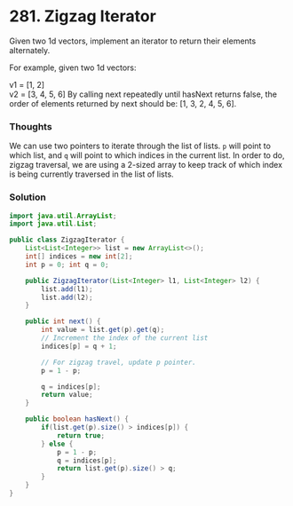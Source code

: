 # 281. Zigzag Iterator
Given two 1d vectors, implement an iterator to return their elements alternately.

For example, given two 1d vectors:

  v1 = [1, 2]        
  v2 = [3, 4, 5, 6]
By calling next repeatedly until hasNext returns false, the order of elements returned by next should be: [1, 3, 2, 4, 5, 6].

### Thoughts
We can use two pointers to iterate through the list of lists. `p` will point to which list, and `q` will point to which indices in the current list. In order to do, zigzag traversal, we are using a 2-sized array to keep track of which index is being currently traversed in the list of lists. 


### Solution
```java
import java.util.ArrayList;
import java.util.List;

public class ZigzagIterator {
    List<List<Integer>> list = new ArrayList<>();
    int[] indices = new int[2];
    int p = 0; int q = 0;

    public ZigzagIterator(List<Integer> l1, List<Integer> l2) {
        list.add(l1);
        list.add(l2);
    }

    public int next() {
        int value = list.get(p).get(q);
        // Increment the index of the current list
        indices[p] = q + 1;

        // For zigzag travel, update p pointer.
        p = 1 - p;

        q = indices[p];
        return value;
    }

    public boolean hasNext() {
        if(list.get(p).size() > indices[p]) {
            return true;
        } else {
            p = 1 - p;
            q = indices[p];
            return list.get(p).size() > q;
        }
    }
}
```